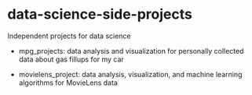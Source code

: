 # data-science-side-projects
Independent projects for data science

- mpg_projects: data analysis and visualization for personally collected data about gas fillups for my car

- movielens_project: data analysis, visualization, and machine learning algorithms for MovieLens data
